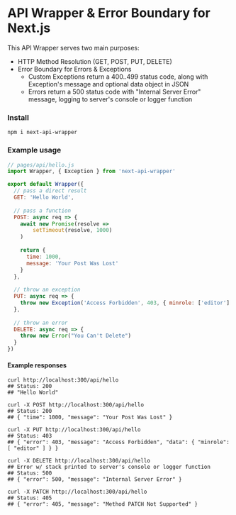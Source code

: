# API Wrapper & Error Boundary for Next.js 

This API Wrapper serves two main purposes:
- HTTP Method Resolution (GET, POST, PUT, DELETE)
- Error Boundary for Errors & Exceptions
  - Custom Exceptions return a 400..499 status code, along with Exception's message and optional data object in JSON
  - Errors return a 500 status code with "Internal Server Error" message, logging to server's console or logger function

### Install

```shell
npm i next-api-wrapper
```

### Example usage

```js
// pages/api/hello.js
import Wrapper, { Exception } from 'next-api-wrapper'

export default Wrapper({
  // pass a direct result
  GET: 'Hello World',
  
  // pass a function
  POST: async req => {
    await new Promise(resolve =>
        setTimeout(resolve, 1000)
    )
    
    return {
      time: 1000,
      message: 'Your Post Was Lost'
    }
  },
  
  // throw an exception
  PUT: async req => {
    throw new Exception('Access Forbidden', 403, { minrole: ['editor'] })
  },
  
  // throw an error
  DELETE: async req => {
    throw new Error("You Can't Delete")
  }
})

```

#### Example responses

```shell
curl http://localhost:300/api/hello
## Status: 200
## "Hello World"

curl -X POST http://localhost:300/api/hello
## Status: 200
## { "time": 1000, "message": "Your Post Was Lost" }

curl -X PUT http://localhost:300/api/hello
## Status: 403
## { "error": 403, "message": "Access Forbidden", "data": { "minrole": [ "editor" ] } }

curl -X DELETE http://localhost:300/api/hello
## Error w/ stack printed to server's console or logger function
## Status: 500
## { "error": 500, "message": "Internal Server Error" }

curl -X PATCH http://localhost:300/api/hello
## Status: 405
## { "error": 405, "message": "Method PATCH Not Supported" }


```